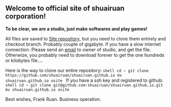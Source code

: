 ## Welcome to official site of shuairuan corporation!
__To be clear, we are a studio, just make softwares and play games!__

All files are saved to [Site repository](https://github.com/shuairuan/shuairuan.github.io), but you need to clone them entirely and checkout branch.
Probably couple of gigabyte. If you have a slow internet connection. Please send an [email](mailto:frank_ruan@outlook.com) to owner of studio, and get the file. Otherwize, you probably need to download forever to get the one hundreds or kilobytes file....

Here is the way to clone our entire repository:
``shell
cd ~
git clone https://github.com/shuairuan/shuairuan.github.io
mv shuairuan.github.io osite
``
If you have a ssh key and registered to github:
``shell
cd ~
git clone git@github.com:shuairuan/shuairuan.github.io.git
mv shuairuan.github.io osite
``

Best wishes,
Frank Ruan.
Business operation.
